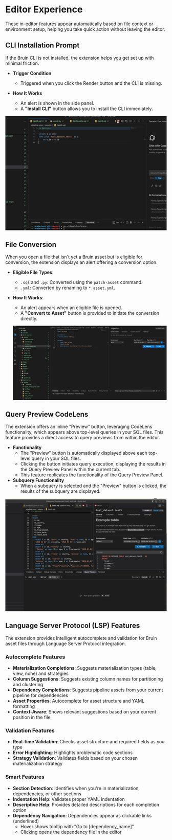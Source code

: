# Editor Experience
These in-editor features appear automatically based on file context or environment setup, helping you take quick action without leaving the editor.

## CLI Installation Prompt
If the Bruin CLI is not installed, the extension helps you get set up with minimal friction.

* **Trigger Condition**
  * Triggered when you click the Render button and the CLI is missing.

* **How It Works**
  * An alert is shown in the side panel.
  * A **"Install CLI"** button allows you to install the CLI immediately.

![Install Bruin CLI](../../../public/vscode-extension/panels/side-panel/install-cli.gif)

## File Conversion
When you open a file that isn't yet a Bruin asset but is eligible for conversion, the extension displays an alert offering a conversion option.

* **Eligible File Types**:
  * `.sql` and `.py`: Converted using the `patch-asset` command.
  * `.yml`: Converted by renaming to `*.asset.yml`.

* **How It Works**:
  * An alert appears when an eligible file is opened.
  * A **"Convert to Asset"** button is provided to initiate the conversion directly.

  ![Convert file to Bruin asset](../../../public/vscode-extension/panels/side-panel/convert-file-to-asset.gif)

## Query Preview CodeLens
The extension offers an inline "Preview" button, leveraging CodeLens functionality, which appears above top-level queries in your SQL files. This feature provides a direct access to query previews from within the editor.

* **Functionality**
  * The "Preview" button is automatically displayed above each top-level query in your SQL files.
  * Clicking the button initiates query execution, displaying the results in the Query Preview Panel within the current tab.
  * This feature replicates the functionality of the Query Preview Panel.
* **Subquery Functionality**
  * When a subquery is selected and the "Preview" button is clicked, the results of the subquery are displayed.

![CodeLens Preview Button](../../../public/vscode-extension/panels/side-panel/codelens-preview.gif)

## Language Server Protocol (LSP) Features
The extension provides intelligent autocomplete and validation for Bruin asset files through Language Server Protocol integration.

### Autocomplete Features
- **Materialization Completions**: Suggests materialization types (table, view, none) and strategies
- **Column Suggestions**: Suggests existing column names for partitioning and clustering
- **Dependency Completions**: Suggests pipeline assets from your current pipeline for dependencies
- **Asset Properties**: Autocomplete for asset structure and YAML formatting
- **Context-Aware**: Shows relevant suggestions based on your current position in the file

### Validation Features
- **Real-time Validation**: Checks asset structure and required fields as you type
- **Error Highlighting**: Highlights problematic code sections
- **Strategy Validation**: Validates fields based on your chosen materialization strategy

### Smart Features
- **Section Detection**: Identifies when you're in materialization, dependencies, or other sections
- **Indentation Help**: Validates proper YAML indentation
- **Descriptive Help**: Provides detailed descriptions for each completion option
- **Dependency Navigation**: Dependencies appear as clickable links (underlined)
  - Hover shows tooltip with "Go to [dependency_name]"
  - Clicking opens the dependency file in the editor

